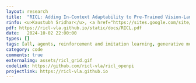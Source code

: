 ```yaml
---
layout: research
title:  "RICL: Adding In-Context Adaptability to Pre-Trained Vision-Language-Action Models."
rinfo: <u>Kaustubh Sridhar</u>, <a href="https://sites.google.com/site/duttasouradeep39/">Souradeep Dutta</a>, <a href="https://www.seas.upenn.edu/~dineshj/">Dinesh Jayaraman</a>, <a href="https://www.cis.upenn.edu/~lee/home/index.shtml">Insup Lee</a>. <ul>➥ Submitted to the Conference on Robot Learning (CoRL) 2025.</ul> 
pdf: https://ricl-vla.github.io/static/docs/RICL.pdf
date:   2024-10-02 22:00:00
types: []
tags: [all, agents, reinforcement and imitation learning, generative models]
category: code
comments: true
externalimg: assets/ricl_grid.gif
codelink: https://github.com/ricl-vla/ricl_openpi
projectlink: https://ricl-vla.github.io
---
```

